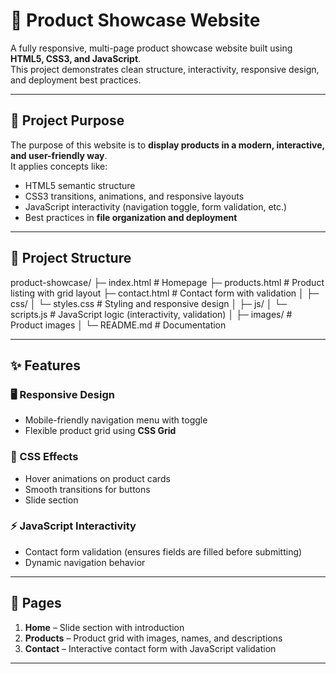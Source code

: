 # 🌟 Product Showcase Website

A fully responsive, multi-page product showcase website built using **HTML5, CSS3, and JavaScript**.  
This project demonstrates clean structure, interactivity, responsive design, and deployment best practices.  

---

## 📌 Project Purpose
The purpose of this website is to **display products in a modern, interactive, and user-friendly way**.  
It applies concepts like:
- HTML5 semantic structure  
- CSS3 transitions, animations, and responsive layouts  
- JavaScript interactivity (navigation toggle, form validation, etc.)  
- Best practices in **file organization and deployment**  

---

## 📂 Project Structure

product-showcase/
├─ index.html # Homepage
├─ products.html # Product listing with grid layout
├─ contact.html # Contact form with validation
│
├─ css/
│ └─ styles.css # Styling and responsive design
│
├─ js/
│ └─ scripts.js # JavaScript logic (interactivity, validation)
│
├─ images/ # Product images
│
└─ README.md # Documentation


---

## ✨ Features

### 🖥️ Responsive Design
- Mobile-friendly navigation menu with toggle  
- Flexible product grid using **CSS Grid**  

### 🎨 CSS Effects
- Hover animations on product cards  
- Smooth transitions for buttons  
- Slide section 

### ⚡ JavaScript Interactivity  
- Contact form validation (ensures fields are filled before submitting)  
- Dynamic navigation behavior  

---

## 📑 Pages

1. **Home** – Slide section with introduction 
2. **Products** – Product grid with images, names, and descriptions  
3. **Contact** – Interactive contact form with JavaScript validation  

---

